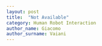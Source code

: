 ```yaml
---
layout: post
title:  "Not Available"
category: Human Robot Interaction
author_name: Giacomo
author_surname: Vaiani
---
```

